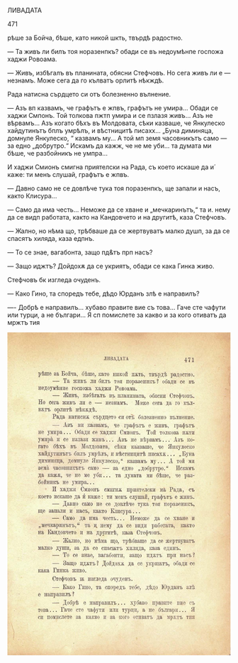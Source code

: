﻿ЛИВАДАТА

471

рѣше за Бойча, бѣше, като никой шкть, твърдѣ радостно.

— Та живъ ли билъ тоя норазенпкъ? обади се въ недоумѣнпе госпожа хаджи Ровоама.

— Живъ, избѣгалъ въ планината, обясни Стефчовъ. Но сега живъ ли е — незнамъ. Може сега да го кълватъ орлитѣ нѣкждѣ.

Рада натисна сърдцето си отъ болезненно вълнение.

— Азъ вп казвамъ, че графътъ е жпвъ, графътъ не умира... Обади се хаджи Смпонъ. Той толкова пжтп умира и се пзлазя живъ... Азъ не вѣрвамъ... Азъ когато бѣхъ въ Молдовата, сѣки казваше, че Янкулеско хайдутинътъ бплъ умрѣлъ, и вѣстницитѣ писахх... „Буна диминяца, домнуле Янкулеско, “ казвамъ му... А той мп земя часовникътъ само — за едно „добрутро.“ Искамъ да кажж, че не ме уби... та думата ми бѣше, че разбойникъ не умпра...

И хаджи Смионъ смигна приятелски на Рада, съ което искаше да и́ каже: ти менъ слушай, графътъ е жпвъ.

— Давно само не се довлѣче тука тоя поразенпкъ, ще запали и насъ, както Клисура...

— Само да има честь... Неможе да се хване и „мечкаринътъ,“ та и. нему да се видп работата, както на Кандовчето и на другитѣ, каза Стефчовъ.

— Жално, но нѣма що, трѣбваше да се жертвуватъ малко душп, за да се спасятъ хиляда, каза едпнъ.

— То се знае, вагабонта, защо пд&тъ прп насъ?

— Защо иджтъ? Дойдохѫ да се укриятъ, обади се кака Гинка живо.

Стефчовъ бк изгледа очуденъ.

— Како Гино, та споредъ тебе, дѣдо Юрданъ злѣ е направилъ?

—- Добрѣ е направилъ... хубаво правите вие съ това... Гаче сте чафути или турци, а не българи... Я сп помислете за какво и за кого отиватъ да мржтъ тия

![original](images/524.jpg)

